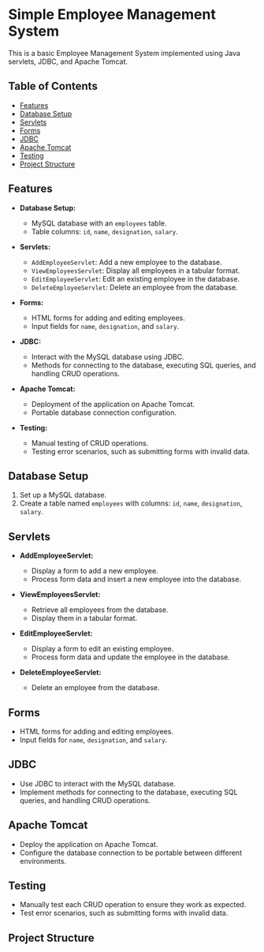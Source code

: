 # Simple Employee Management System

This is a basic Employee Management System implemented using Java servlets, JDBC, and Apache Tomcat.

## Table of Contents

- [Features](#features)
- [Database Setup](#database-setup)
- [Servlets](#servlets)
- [Forms](#forms)
- [JDBC](#jdbc)
- [Apache Tomcat](#apache-tomcat)
- [Testing](#testing)
- [Project Structure](#project-structure)

## Features

- **Database Setup:**
  - MySQL database with an `employees` table.
  - Table columns: `id`, `name`, `designation`, `salary`.

- **Servlets:**
  - `AddEmployeeServlet`: Add a new employee to the database.
  - `ViewEmployeesServlet`: Display all employees in a tabular format.
  - `EditEmployeeServlet`: Edit an existing employee in the database.
  - `DeleteEmployeeServlet`: Delete an employee from the database.

- **Forms:**
  - HTML forms for adding and editing employees.
  - Input fields for `name`, `designation`, and `salary`.

- **JDBC:**
  - Interact with the MySQL database using JDBC.
  - Methods for connecting to the database, executing SQL queries, and handling CRUD operations.

- **Apache Tomcat:**
  - Deployment of the application on Apache Tomcat.
  - Portable database connection configuration.

- **Testing:**
  - Manual testing of CRUD operations.
  - Testing error scenarios, such as submitting forms with invalid data.

## Database Setup

1. Set up a MySQL database.
2. Create a table named `employees` with columns: `id`, `name`, `designation`, `salary`.

## Servlets

- **AddEmployeeServlet:**
  - Display a form to add a new employee.
  - Process form data and insert a new employee into the database.

- **ViewEmployeesServlet:**
  - Retrieve all employees from the database.
  - Display them in a tabular format.

- **EditEmployeeServlet:**
  - Display a form to edit an existing employee.
  - Process form data and update the employee in the database.

- **DeleteEmployeeServlet:**
  - Delete an employee from the database.

## Forms

- HTML forms for adding and editing employees.
- Input fields for `name`, `designation`, and `salary`.

## JDBC

- Use JDBC to interact with the MySQL database.
- Implement methods for connecting to the database, executing SQL queries, and handling CRUD operations.

## Apache Tomcat

- Deploy the application on Apache Tomcat.
- Configure the database connection to be portable between different environments.

## Testing

- Manually test each CRUD operation to ensure they work as expected.
- Test error scenarios, such as submitting forms with invalid data.

## Project Structure

